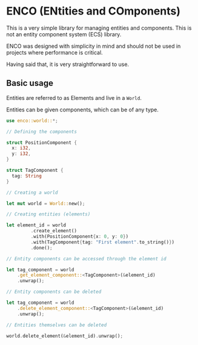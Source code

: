 # ENCO (**EN**tities and **CO**mponents)

This is a very simple library for managing entities and components. This is not an entity component system (ECS) library.

ENCO was designed with simplicity in mind and should not be used in projects where performance is critical.

Having said that, it is very straightforward to use.

## Basic usage

Entities are referred to as Elements and live in a `World`.

Entities can be given components, which can be of any type.

```rs
use enco::world::*;

// Defining the components

struct PositionComponent {
  x: i32,
  y: i32,
}

struct TagComponent {
  tag: String
}

// Creating a world

let mut world = World::new();

// Creating entities (elements)

let element_id = world
         .create_element()
         .with(PositionComponent{x: 0, y: 0})
         .with(TagComponent{tag: "First element".to_string()})
         .done();

// Entity components can be accessed through the element id

let tag_component = world
    .get_element_component::<TagComponent>(&element_id)
    .unwrap();

// Entity components can be deleted

let tag_component = world
    .delete_element_component::<TagComponent>(&element_id)
    .unwrap();

// Entities themselves can be deleted

world.delete_element(&element_id).unwrap();
```
